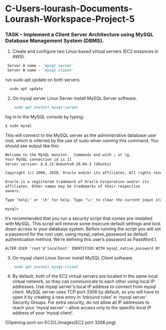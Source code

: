 # C-Users-lourash-Documents-Lourash-Workspace-Project-5

### TASK – Implement a Client Server Architecture using MySQL Database Management System (DBMS).

1.  Create and configure two Linux-based virtual servers (EC2 instances in AWS).

  ```markdown
   Server A name - `mysql server`
   Server B name - `mysql client`
```

 run sudo apt update on both servers
```markdown
  sudo apt update
```
2.  On mysql server Linux Server install MySQL Server software.
```markdown
    sudo apt install mysql-server
```
log in to the MySQL console by typing:
```markdown
$ sudo mysql
```
This will connect to the MySQL server as the administrative database user root, which is inferred by the use of sudo when running this command. You should see output like this:

```markdown
Welcome to the MySQL monitor.  Commands end with ; or \g.
Your MySQL connection id is 11
Server version: 8.0.22-0ubuntu0.20.04.3 (Ubuntu)

Copyright (c) 2000, 2020, Oracle and/or its affiliates. All rights reserved.

Oracle is a registered trademark of Oracle Corporation and/or its
affiliates. Other names may be trademarks of their respective
owners.

Type 'help;' or '\h' for help. Type '\c' to clear the current input statement.

mysql>
```

It’s recommended that you run a security script that comes pre-installed with MySQL. This script will remove some insecure default settings and lock down access to your database system. Before running the script you will set a password for the root user, using mysql_native_password as default authentication method. We’re defining this user’s password as PassWord.1.
```markdown
ALTER USER 'root'@'localhost' IDENTIFIED WITH mysql_native_password BY 'PassWord.1';
```


3.  On mysql client Linux Server install MySQL Client software.

```markdown
    sudo apt install mysql-client
```

4.  By default, both of the EC2 virtual servers are located in the same local virtual network, so they can communicate to each other using local IP addresses. Use mysql server's local IP address to connect from mysql client. MySQL server uses TCP port 3306 by default, so you will have to open it by creating a new entry in ‘Inbound rules’ in ‘mysql server’ Security Groups. For extra security, do not allow all IP addresses to reach your ‘mysql server’ – allow access only to the specific local IP address of your ‘mysql client’.

![Opening-port-on-EC2](./Images/EC2 port 3306.png)
